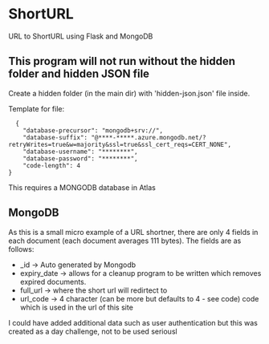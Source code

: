 # ShortURL
URL to ShortURL using Flask and MongoDB

## This program will not run without the hidden folder and hidden JSON file

Create a hidden folder (in the main dir) with 'hidden-json.json' file inside.

Template for file:
```
  {
    "database-precursor": "mongodb+srv://",
    "database-suffix": "@****-*****.azure.mongodb.net/?retryWrites=true&w=majority&ssl=true&ssl_cert_reqs=CERT_NONE",
    "database-username": "********",
    "database-password": "********",
    "code-length": 4
}
```
This requires a MONGODB database in Atlas

## MongoDB

As this is a small micro example of a URL shortner, there are only 4 fields in each document (each document averages 111 bytes). The fields are as follows:

- _id -> Auto generated by Mongodb
- expiry_date -> allows for a cleanup program to be written which removes expired documents.
- full_url -> where the short url will redirtect to
- url_code -> 4 character (can be more but defaults to 4 - see code) code which is used in the url of this site

I could have added additional data such as user authentication but this was created as a day challenge, not to be used seriousl
